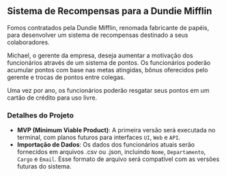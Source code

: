 
## Sistema de Recompensas para a Dundie Mifflin

Fomos contratados pela Dundie Mifflin, renomada fabricante de papéis, para desenvolver um sistema de recompensas destinado a seus colaboradores.

Michael, o gerente da empresa, deseja aumentar a motivação dos funcionários através de um sistema de pontos. Os funcionários poderão acumular pontos com base nas metas atingidas, bônus oferecidos pelo gerente e trocas de pontos entre colegas.

Uma vez por ano, os funcionários poderão resgatar seus pontos em um cartão de crédito para uso livre.

### Detalhes do Projeto

- **MVP (Minimum Viable Product)**: A primeira versão será executada no terminal, com planos futuros para interfaces `UI`, `Web` e `API`.
- **Importação de Dados**: Os dados dos funcionários atuais serão fornecidos em arquivos .csv ou .json, incluindo `Nome`, `Departamento`, `Cargo` e `Email`. Esse formato de arquivo será compatível com as versões futuras do sistema.
